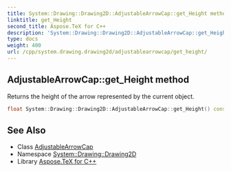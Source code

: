 ```yaml
---
title: System::Drawing::Drawing2D::AdjustableArrowCap::get_Height method
linktitle: get_Height
second_title: Aspose.TeX for C++
description: 'System::Drawing::Drawing2D::AdjustableArrowCap::get_Height method. Returns the height of the arrow represented by the current object in C++.'
type: docs
weight: 400
url: /cpp/system.drawing.drawing2d/adjustablearrowcap/get_height/
---
```

## AdjustableArrowCap::get_Height method


Returns the height of the arrow represented by the current object.

```cpp
float System::Drawing::Drawing2D::AdjustableArrowCap::get_Height() const
```

## See Also

* Class [AdjustableArrowCap](../)
* Namespace [System::Drawing::Drawing2D](../../)
* Library [Aspose.TeX for C++](../../../)
